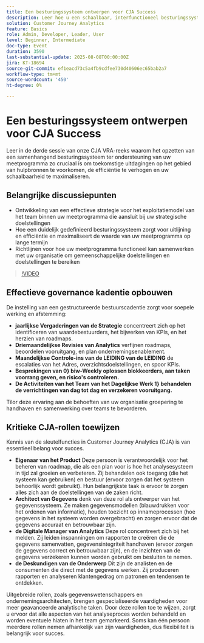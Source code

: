 ```yaml
---
title: Een besturingssysteem ontwerpen voor CJA Success
description: Leer hoe u een schaalbaar, interfunctioneel besturingssysteem maakt dat uw CJA-meetprogramma aanpast aan strategische doelen en de efficiëntie en impact op lange termijn aanstuurt.
solution: Customer Journey Analytics
feature: Basics
role: Admin, Developer, Leader, User
level: Beginner, Intermediate
doc-type: Event
duration: 3590
last-substantial-update: 2025-08-08T00:00:00Z
jira: KT-18694
source-git-commit: ef1eacd73c5a4fb9cdfee730d40606ec65bab2a7
workflow-type: tm+mt
source-wordcount: '450'
ht-degree: 0%

---
```



# Een besturingssysteem ontwerpen voor CJA Success

Leer in de derde sessie van onze CJA VRA-reeks waarom het opzetten van een samenhangend besturingssysteem ter ondersteuning van uw meetprogramma zo cruciaal is om toekomstige uitdagingen op het gebied van hulpbronnen te voorkomen, de efficiëntie te verhogen en uw schaalbaarheid te maximaliseren.

## Belangrijke discussiepunten

* Ontwikkeling van een effectieve strategie voor het exploitatiemodel van het team binnen uw meetprogramma die aansluit bij uw strategische doelstellingen
* Hoe een duidelijk gedefinieerd besturingssysteem zorgt voor uitlijning en efficiëntie en maximaliseert de waarde van uw meetprogramma op lange termijn
* Richtlijnen voor hoe uw meetprogramma functioneel kan samenwerken met uw organisatie om gemeenschappelijke doelstellingen en doelstellingen te bereiken

>[!VIDEO](https://video.tv.adobe.com/v/3470541/?learn=on&enablevpops)


## Effectieve governance kadentie opbouwen

De instelling van een gestructureerde bestuurscadentie zorgt voor soepele werking en afstemming:

* **jaarlijkse Vergaderingen van de Strategie** concentreert zich op het identificeren van waardebestuurders, het bijwerken van KPIs, en het herzien van roadmaps.
* **Driemaandelijkse Revisies van Analytics** verfijnen roadmaps, beoordelen vooruitgang, en plan ondernemingsenablement.
* **Maandelijkse Controle-ins van de LEIDING van de LEIDING** de escalaties van het Adres, overzichtsdoelstellingen, en spoor KPIs.
* **Besprekingen van 0&rbrace; biw-Weekly oplossen blokkeerders, aan taken voorrang geven, en risico&#39;s controleren.**
* **De Activiteiten van het Team van het Dagelijkse Werk 1&rbrace; behandelen de verrichtingen van dag tot dag en verzekeren vooruitgang.**

Tilor deze ervaring aan de behoeften van uw organisatie groepering te handhaven en samenwerking over teams te bevorderen.

## Kritieke CJA-rollen toewijzen

Kennis van de sleutelfuncties in Customer Journey Analytics (CJA) is van essentieel belang voor succes.

* **Eigenaar van het Product** Deze persoon is verantwoordelijk voor het beheren van roadmap, die als een plan voor is hoe het analysesysteem in tijd zal groeien en verbeteren. Zij behandelen ook toegang (die het systeem kan gebruiken) en bestuur (ervoor zorgen dat het systeem behoorlijk wordt gebruikt). Hun belangrijkste taak is ervoor te zorgen alles zich aan de doelstellingen van de zaken richt.
* **Architect van Gegevens** denk van deze rol als ontwerper van het gegevenssysteem. Ze maken gegevensmodellen (blauwdrukken voor het ordenen van informatie), houden toezicht op innameprocessen (hoe gegevens in het systeem worden overgebracht) en zorgen ervoor dat de gegevens accuraat en betrouwbaar zijn.
* **de Digitale Manager van Analytics** Deze rol concentreert zich bij het melden. Zij leiden inspanningen om rapporten te creëren die de gegevens samenvatten, gegevensintegriteit handhaven (ervoor zorgen de gegevens correct en betrouwbaar zijn), en de inzichten van de gegevens verzekeren kunnen worden gebruikt om besluiten te nemen.
* **de Deskundigen van de Onderwerp** Dit zijn de analisten en de consumenten die direct met de gegevens werken. Zij produceren rapporten en analyseren klantengedrag om patronen en tendensen te ontdekken.

Uitgebreide rollen, zoals gegevenswetenschappers en ondernemingsarchitecten, brengen gespecialiseerde vaardigheden voor meer geavanceerde analytische taken. Door deze rollen toe te wijzen, zorgt u ervoor dat alle aspecten van het analyseproces worden behandeld en worden eventuele hiaten in het team gemarkeerd. Soms kan één persoon meerdere rollen nemen afhankelijk van zijn vaardigheden, dus flexibiliteit is belangrijk voor succes.
